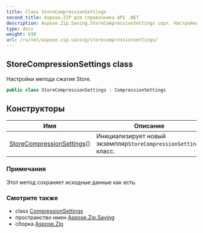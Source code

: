 ```yaml
---
title: Class StoreCompressionSettings
second_title: Aspose.ZIP для справочника API .NET
description: Aspose.Zip.Saving.StoreCompressionSettings сорт. Настройки метода сжатия Store.
type: docs
weight: 630
url: /ru/net/aspose.zip.saving/storecompressionsettings/
---
```

## StoreCompressionSettings class

Настройки метода сжатия Store.

```csharp
public class StoreCompressionSettings : CompressionSettings
```

## Конструкторы

| Имя | Описание |
| --- | --- |
| [StoreCompressionSettings](storecompressionsettings/)() | Инициализирует новый экземпляр`StoreCompressionSettings` класс. |

### Примечания

Этот метод сохраняет исходные данные как есть.

### Смотрите также

* class [CompressionSettings](../compressionsettings/)
* пространство имен [Aspose.Zip.Saving](../../aspose.zip.saving/)
* сборка [Aspose.Zip](../../)


